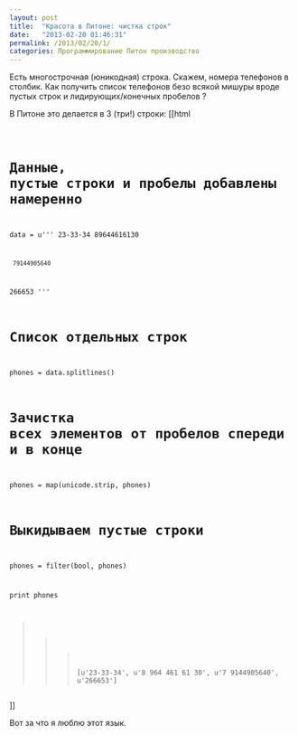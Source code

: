 ```yaml
---
layout: post
title:  "Красота в Питоне: чистка строк"
date:   "2013-02-20 01:46:31"
permalink: /2013/02/20/1/
categories: Программирование Питон производство
---
```

Есть многострочная (юникодная) строка. Скажем, номера телефонов в столбик.
Как получить список телефонов безо всякой мишуры вроде пустых строк и лидирующих/конечных пробелов ?

В Питоне это делается в 3 (три!) строки:
[[html <pre><code>
# Данные, пустые строки и пробелы добавлены намеренно
data = u'''
 23-33-34
   89644616130

     79144905640  
 266653
'''

# Список отдельных строк
phones = data.splitlines()
# Зачистка всех элементов от пробелов спереди и в конце
phones = map(unicode.strip, phones)
# Выкидываем пустые строки
phones = filter(bool, phones)


print phones
>>> [u'23-33-34', u'8 964 461 61 30', u'7 9144905640', u'266653']
</code></pre>]]

Вот за что я люблю этот язык.


